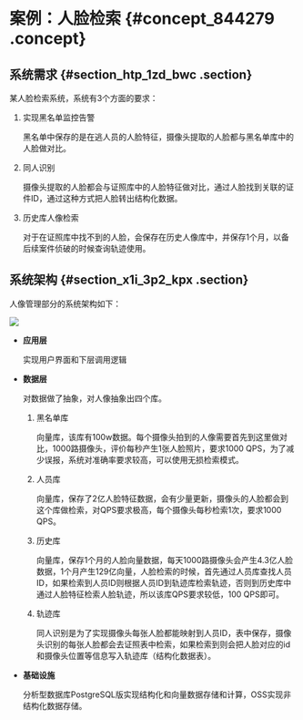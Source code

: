 # 案例：人脸检索 {#concept_844279 .concept}

## 系统需求 {#section_htp_1zd_bwc .section}

某人脸检索系统，系统有3个方面的要求：

1.  实现黑名单监控告警

    黑名单中保存的是在逃人员的人脸特征，摄像头提取的人脸都与黑名单库中的人脸做对比。

2.  同人识别

    摄像头提取的人脸都会与证照库中的人脸特征做对比，通过人脸找到关联的证件ID，通过这种方式把人脸转出结构化数据。

3.  历史库人像检索

    对于在证照库中找不到的人脸，会保存在历史人像库中，并保存1个月，以备后续案件侦破的时候查询轨迹使用。


## 系统架构 {#section_x1i_3p2_kpx .section}

人像管理部分的系统架构如下：

![](http://static-aliyun-doc.oss-cn-hangzhou.aliyuncs.com/assets/img/682652/156255275350120_zh-CN.png)

-   **应用层** 

    实现用户界面和下层调用逻辑

-   **数据层** 

    对数据做了抽象，对人像抽象出四个库。

    1.  黑名单库

        向量库，该库有100w数据。每个摄像头拍到的人像需要首先到这里做对比，1000路摄像头，评价每秒产生1张人脸照片，要求1000 QPS，为了减少误报，系统对准确率要求较高，可以使用无损检索模式。

    2.  人员库

        向量库，保存了2亿人脸特征数据，会有少量更新，摄像头的人脸都会到这个库做检索，对QPS要求极高，每个摄像头每秒检索1次，要求1000 QPS。

    3.  历史库

        向量库，保存1个月的人脸向量数据，每天1000路摄像头会产生4.3亿人脸数据，1个月产生129亿向量，人脸检索的时候，首先通过人员库查找人员ID，如果检索到人员ID则根据人员ID到轨迹库检索轨迹，否则到历史库中通过人脸特征检索人脸轨迹，所以该库QPS要求较低，100 QPS即可。

    4.  轨迹库

        同人识别是为了实现摄像头每张人脸都能映射到人员ID，表中保存，摄像头识别的每张人脸都会去证照表中检索，如果检索到则会把人脸对应的id和摄像头位置等信息写入轨迹库（结构化数据表）。

-   **基础设施** 

    分析型数据库PostgreSQL版实现结构化和向量数据存储和计算，OSS实现非结构化数据存储。


